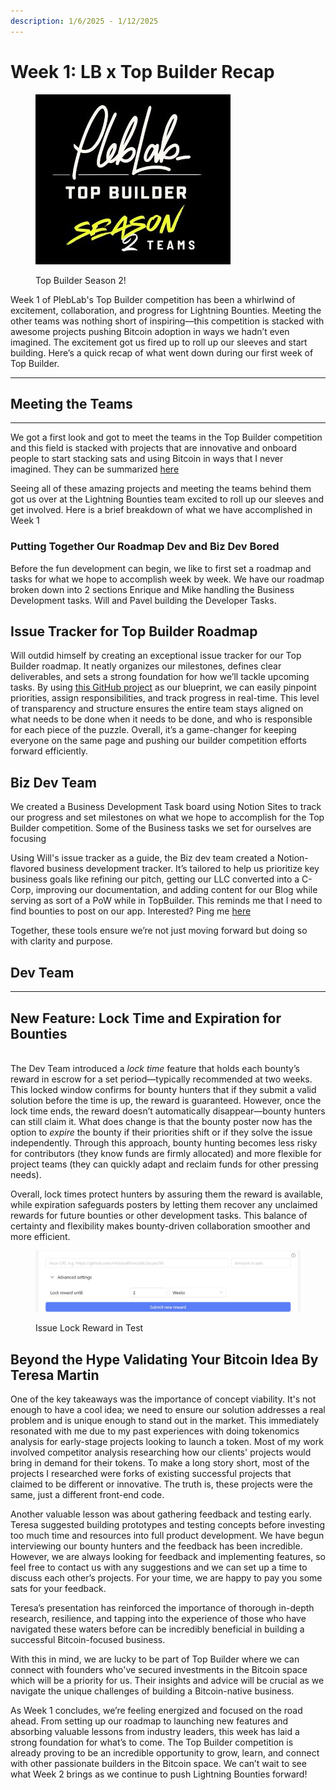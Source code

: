```yaml
---
description: 1/6/2025 - 1/12/2025
---
```


# Week 1: LB x Top Builder Recap

<figure><img src="../../../.gitbook/assets/tb_season2.JPG" alt=""><figcaption><p>Top Builder Season 2!</p></figcaption></figure>

Week 1 of PlebLab's Top Builder competition has been a whirlwind of excitement, collaboration, and progress for Lightning Bounties. Meeting the other teams was nothing short of inspiring—this competition is stacked with awesome projects pushing Bitcoin adoption in ways we hadn’t even imagined. The excitement got us fired up to roll up our sleeves and start building. Here’s a quick recap of what went down during our first week of Top Builder.

***

## Meeting the Teams

***

We got a first look and got to meet the teams in the Top Builder competition and this field is stacked with projects that are innovative and onboard people to start stacking sats and using Bitcoin in ways that I never imagined. They can be summarized [here](https://blog.lightningbounties.com/top-builder-2025/top-builder-x-lightning-bounties#topbuilder-teams)

Seeing all of these amazing projects and meeting the teams behind them got us over at the Lightning Bounties team excited to roll up our sleeves and get involved. Here is a brief breakdown of what we have accomplished in Week 1

### Putting Together Our Roadmap Dev and Biz Dev Bored

Before the fun development can begin, we like to first set a roadmap and tasks for what we hope to accomplish week by week. We have our roadmap broken down into 2 sections Enrique and Mike handling the Business Development tasks. Will and Pavel building the Developer Tasks.

## Issue Tracker  for Top Builder Roadmap

Will outdid himself by creating an exceptional issue tracker for our Top Builder roadmap. It neatly organizes our milestones, defines clear deliverables, and sets a strong foundation for how we’ll tackle upcoming tasks. By using [this GitHub project](https://github.com/orgs/Lightning-Bounties/projects/2/views/1) as our blueprint, we can easily pinpoint priorities, assign responsibilities, and track progress in real-time. This level of transparency and structure ensures the entire team stays aligned on what needs to be done when it needs to be done, and who is responsible for each piece of the puzzle. Overall, it’s a game-changer for keeping everyone on the same page and pushing our builder competition efforts forward efficiently.

## Biz Dev Team



We created a Business Development Task board using Notion Sites to track our progress and set milestones on what we hope to accomplish for the Top Builder competition. Some of the Business tasks we set for ourselves are focusing&#x20;



Using Will's issue tracker as a guide, the Biz dev team created a Notion-flavored business development tracker. It’s tailored to help us prioritize key business goals like refining our pitch, getting our LLC converted into a C-Corp, improving our documentation, and adding content for our Blog while serving as sort of a PoW while in TopBuilder. This reminds me that I need to find bounties to post on our app. Interested? Ping me [here ](mailto:mike@lightningbounties.com)&#x20;

Together, these tools ensure we’re not just moving forward but doing so with clarity and purpose.

## Dev Team

***



## **New Feature: Lock Time and Expiration for Bounties**

\
The Dev Team introduced a _lock time_ feature that holds each bounty’s reward in escrow for a set period—typically recommended at two weeks. This locked window confirms for bounty hunters that if they submit a valid solution before the time is up, the reward is guaranteed. However, once the lock time ends, the reward doesn’t automatically disappear—bounty hunters can still claim it. What does change is that the bounty poster now has the option to _expire_ the bounty if their priorities shift or if they solve the issue independently. Through this approach, bounty hunting becomes less risky for contributors (they know funds are firmly allocated) and more flexible for project teams (they can quickly adapt and reclaim funds for other pressing needs).&#x20;

Overall, lock times protect hunters by assuring them the reward is available, while expiration safeguards posters by letting them recover any unclaimed rewards for future bounties or other development tasks. This balance of certainty and flexibility makes bounty-driven collaboration smoother and more efficient.

<figure><img src="../../../.gitbook/assets/lock_expiry_ss.JPG" alt=""><figcaption><p>Issue Lock Reward in Test</p></figcaption></figure>





## Beyond the Hype Validating Your Bitcoin Idea By Teresa Martin

One of the key takeaways was the importance of concept viability. It's not enough to have a cool idea; we need to ensure our solution addresses a real problem and is unique enough to stand out in the market. This immediately resonated with me due to my past experiences with doing tokenomics analysis for early-stage projects looking to launch a token. Most of my work involved competitor analysis researching how our clients' projects would bring in demand for their tokens. To make a long story short, most of the projects I researched were forks of existing successful projects that claimed to be different or innovative. The truth is, these projects were the same, just a different front-end code.

Another valuable lesson was about gathering feedback and testing early. Teresa suggested building prototypes and testing concepts before investing too much time and resources into full product development. We have begun interviewing our bounty hunters and the feedback has been incredible. However, we are always looking for feedback and implementing features, so feel free to contact us with any suggestions and we can set up a time to discuss each other’s projects. For your time, we are happy to pay you some sats for your feedback.

Teresa’s presentation has reinforced the importance of thorough in-depth research, resilience, and tapping into the experience of those who have navigated these waters before can be incredibly beneficial in building a successful Bitcoin-focused business.

With this in mind, we are lucky to be part of Top Builder where we can connect with founders who've secured investments in the Bitcoin space which will be a priority for us. Their insights and advice will be crucial as we navigate the unique challenges of building a Bitcoin-native business.





As Week 1 concludes, we’re feeling energized and focused on the road ahead. From setting up our roadmap to launching new features and absorbing valuable lessons from industry leaders, this week has laid a strong foundation for what’s to come. The Top Builder competition is already proving to be an incredible opportunity to grow, learn, and connect with other passionate builders in the Bitcoin space. We can’t wait to see what Week 2 brings as we continue to push Lightning Bounties forward!


